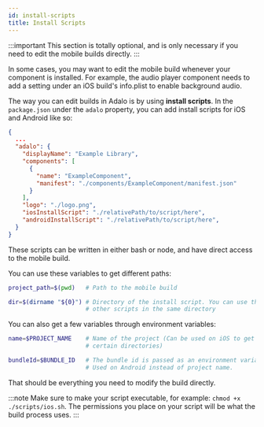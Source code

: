 ```yaml
---
id: install-scripts
title: Install Scripts
---
```


:::important
This section is totally optional, and is only necessary if you need to edit the mobile builds directly.
:::

In some cases, you may want to edit the mobile build whenever your component is installed. For example, the audio player component needs to add a setting under an iOS build's info.plist to enable background audio.

The way you can edit builds in Adalo is by using **install scripts**. In the `package.json` under the `adalo` property, you can add install scripts for iOS and Android like so:

```json {12,13}
{
  ...
  "adalo": {
    "displayName": "Example Library",
    "components": [
      {
        "name": "ExampleComponent",
        "manifest": "./components/ExampleComponent/manifest.json"
      }
    ],
    "logo": "./logo.png",
    "iosInstallScript": "./relativePath/to/script/here",
    "androidInstallScript": "./relativePath/to/script/here",
  }
}
```

These scripts can be written in either bash or node, and have direct access to the mobile build.

You can use these variables to get different paths:

```bash
project_path=$(pwd)   # Path to the mobile build

dir=$(dirname "${0}") # Directory of the install script. You can use this to call
                      # other scripts in the same directory
```

You can also get a few variables through environment variables:

```bash
name=$PROJECT_NAME    # Name of the project (Can be used on iOS to get to
                      # certain directories)

bundleId=$BUNDLE_ID   # The bundle id is passed as an environment variable too.
                      # Used on Android instead of project name.
```

That should be everything you need to modify the build directly.

:::note
Make sure to make your script executable, for example: `chmod +x ./scripts/ios.sh`. The permissions you place on your script will be what the build process uses.
:::
